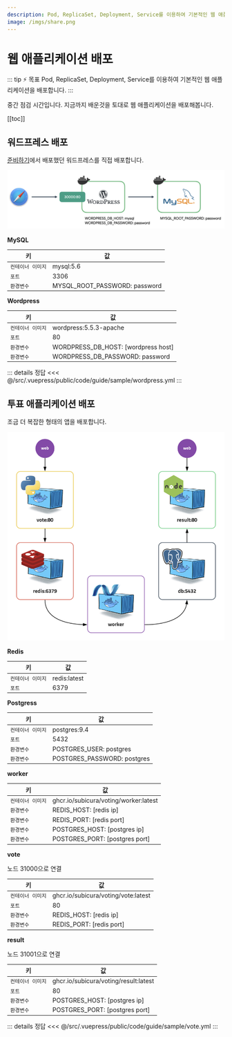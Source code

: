 ```yaml
---
description: Pod, ReplicaSet, Deployment, Service를 이용하여 기본적인 웹 애플리케이션을 배포합니다.
image: /imgs/share.png
---
```


# 웹 애플리케이션 배포

::: tip ⚡️ 목표
Pod, ReplicaSet, Deployment, Service를 이용하여 기본적인 웹 애플리케이션을 배포합니다.
:::

중간 점검 시간입니다. 지금까지 배운것을 토대로 웹 애플리케이션을 배포해봅니다.

[[toc]]

## 워드프레스 배포

[준비하기](/guide/#워드프레스-배포)에서 배포했던 워드프레스를 직접 배포합니다.

![wordpress](./imgs/guide/index/wordpress-docker.png)

**MySQL**

| 키                | 값                            |
| ----------------- | ----------------------------- |
| `컨테이너 이미지` | mysql:5.6                     |
| `포트`            | 3306                          |
| `환경변수`        | MYSQL_ROOT_PASSWORD: password |

**Wordpress**

| 키                | 값                                  |
| ----------------- | ----------------------------------- |
| `컨테이너 이미지` | wordpress:5.5.3-apache              |
| `포트`            | 80                                  |
| `환경변수`        | WORDPRESS_DB_HOST: [wordpress host] |
| `환경변수`        | WORDPRESS_DB_PASSWORD: password     |

::: details 정답
<<< @/src/.vuepress/public/code/guide/sample/wordpress.yml
<code-link link="guide/sample/wordpress.yml"/>
:::

## 투표 애플리케이션 배포

조금 더 복잡한 형태의 앱을 배포합니다.

<div style="text-align: center">
  <img src="./imgs/guide/sample/vote.png" alt="vote" style="width: 580px; max-width: 100%" />
</div>

**Redis**

| 키                | 값           |
| ----------------- | ------------ |
| `컨테이너 이미지` | redis:latest |
| `포트`            | 6379         |

**Postgress**

| 키                | 값                          |
| ----------------- | --------------------------- |
| `컨테이너 이미지` | postgres:9.4                |
| `포트`            | 5432                        |
| `환경변수`        | POSTGRES_USER: postgres     |
| `환경변수`        | POSTGRES_PASSWORD: postgres |

**worker**

| 키                | 값                                    |
| ----------------- | ------------------------------------- |
| `컨테이너 이미지` | ghcr.io/subicura/voting/worker:latest |
| `환경변수`        | REDIS_HOST: [redis ip]                |
| `환경변수`        | REDIS_PORT: [redis port]              |
| `환경변수`        | POSTGRES_HOST: [postgres ip]          |
| `환경변수`        | POSTGRES_PORT: [postgres port]        |

**vote**

노드 31000으로 연결

| 키                | 값                                  |
| ----------------- | ----------------------------------- |
| `컨테이너 이미지` | ghcr.io/subicura/voting/vote:latest |
| `포트`            | 80                                  |
| `환경변수`        | REDIS_HOST: [redis ip]              |
| `환경변수`        | REDIS_PORT: [redis port]            |

**result**

노드 31001으로 연결

| 키                | 값                                    |
| ----------------- | ------------------------------------- |
| `컨테이너 이미지` | ghcr.io/subicura/voting/result:latest |
| `포트`            | 80                                    |
| `환경변수`        | POSTGRES_HOST: [postgres ip]          |
| `환경변수`        | POSTGRES_PORT: [postgres port]        |

::: details 정답
<<< @/src/.vuepress/public/code/guide/sample/vote.yml
<code-link link="guide/sample/vote.yml"/>
:::
